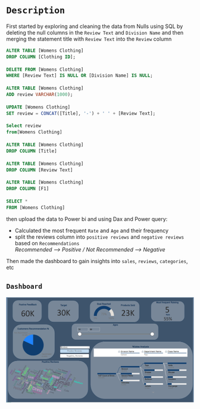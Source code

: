 # `Description`
First started by exploring and cleaning the data from Nulls using SQL by deleting the null columns in the `Review Text` and `Division Name` and then merging the statement title with `Review Text` into the `Review` column

```sql
ALTER TABLE [Womens Clothing]
DROP COLUMN [Clothing ID];

DELETE FROM [Womens Clothing]
WHERE [Review Text] IS NULL OR [Division Name] IS NULL;

ALTER TABLE [Womens Clothing]
ADD review VARCHAR(1000);

UPDATE [Womens Clothing]
SET review = CONCAT([Title], '-') + ' ' + [Review Text];

Select review 
from[Womens Clothing]

ALTER TABLE [Womens Clothing]
DROP COLUMN [Title]

ALTER TABLE [Womens Clothing]
DROP COLUMN [Review Text]

ALTER TABLE [Womens Clothing]
DROP COLUMN [F1]

SELECT * 
FROM [Womens Clothing]

```

then upload the data to Power bi and using Dax and Power query:
* Calculated the most frequent `Rate` and `Age` and their frequency
* split the reviews column into `positive reviews` and `negative reviews` based on `Recommendations` <br> *Recommended --> Positive / Not Recommended --> Negative*

Then made the dashboard to gain insights into `sales`, `reviews`, `categories`, etc

## `Dashboard`
<p align = 'center'>
 <img src='https://github.com/Abdelrhman-Sadek/Clothing-Reviews-Statements/blob/main/Dashboard/Dashboard.png'>
</p>
